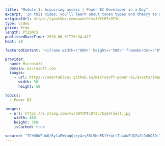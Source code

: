 ```yaml
---
title: "Module 3: Acquiring access | Power BI Developer in a Day"
excerpt: "In this video, you’ll learn about token types and theory to acquire access and embed tokens. This is video 8 of 20.    The Power BI Developer in a Day online course empowers you as an app developer with the technical knowledge required to embed Power BI content. We recommend you watch the videos in the"
originalUrl: https://youtube.com/watch?v=3dYCMTsDT3c
type: video
price: Free
length: PT15M7S
publishedDateTime: 2020-06-01T20:34:41Z
heat: 50

featuredContent: "<iframe width=\"800\" height=\"500\" frameborder=\"0\" src=\"https://www.youtube.com/embed/3dYCMTsDT3c\" allow=\"accelerometer; autoplay; encrypted-media; gyroscope; picture-in-picture\" allowfullscreen></iframe>"

provider:
  name: Microsoft
  domain: microsoft.com
  images:
    - url: https://smartableai.github.io/microsoft-power-bi/assets/images/organizations/microsoft.com-50x50.jpg
      width: 50
      height: 50

topics:
  - Power BI

images:
  - url: https://i.ytimg.com/vi/3dYCMTsDT3c/hqdefault.jpg
    width: 480
    height: 360
    isCached: true

secured: "7C+W6WFUo8/BylaEWioqQqry4zy3BL9KeEKfY+4rtTs44uEUQ7u2LQdUQ1Di1KAQknbn6BCqPOskrS3pw2jg1elHf4EkT4MzqoZEFcs6jfWvKlzC+XO4xtRzVZYFG2X8Pd2fsIzsgqQbpWbCgXyWD2DhZtafJvAgI+IWAR+uecppkw7B0drSR/1aL7GmdyyXInJOeyHxixLnXjp5Y0LtnEV6F+RJug41ariKcZutNY46rAvbEEZMQ+Tqenlf/OF0HxhyqzSZGBN6oPMuXqNZTG+1gojJ9eXQfcEjmTZx9sozPJeNPGF7uaJkrun2USgvT2gxG1s6sWojtRJOGKrG4fsALQN8SKYeh65tkD0XTIKlx0hdhEOyBc45A33q8l4RSRkXyC6D8UaS91WL7mHjTf6fkTb0gW3klYSNuICPK7o=;HiE7MUrQsnUcZ2XJGclV0g=="
---
```


